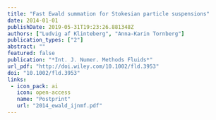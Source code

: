 ```yaml
---
title: "Fast Ewald summation for Stokesian particle suspensions"
date: 2014-01-01
publishDate: 2019-05-31T19:23:26.881348Z
authors: ["Ludvig af Klinteberg", "Anna-Karin Tornberg"]
publication_types: ["2"]
abstract: ""
featured: false
publication: "*Int. J. Numer. Methods Fluids*"
url_pdf: "http://doi.wiley.com/10.1002/fld.3953"
doi: "10.1002/fld.3953"
links:
 - icon_pack: ai
   icon: open-access
   name: "Postprint"
   url: "2014_ewald_ijnmf.pdf"
---
```


